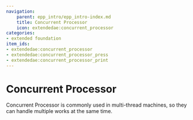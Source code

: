 ```yaml
---
navigation:
    parent: epp_intro/epp_intro-index.md
    title: Concurrent Processor
    icon: extendedae:concurrent_processor
categories:
- extended foundation
item_ids:
- extendedae:concurrent_processor
- extendedae:concurrent_processor_press
- extendedae:concurrent_processor_print
---
```


# Concurrent Processor

<Row>
<ItemImage id="extendedae:concurrent_processor" scale="4"></ItemImage>
<ItemImage id="extendedae:concurrent_processor_press" scale="4"></ItemImage>
<ItemImage id="extendedae:concurrent_processor_print" scale="4"></ItemImage>
</Row>

Concurrent Processor is commonly used in multi-thread machines, so they can handle multiple works at the same time.
